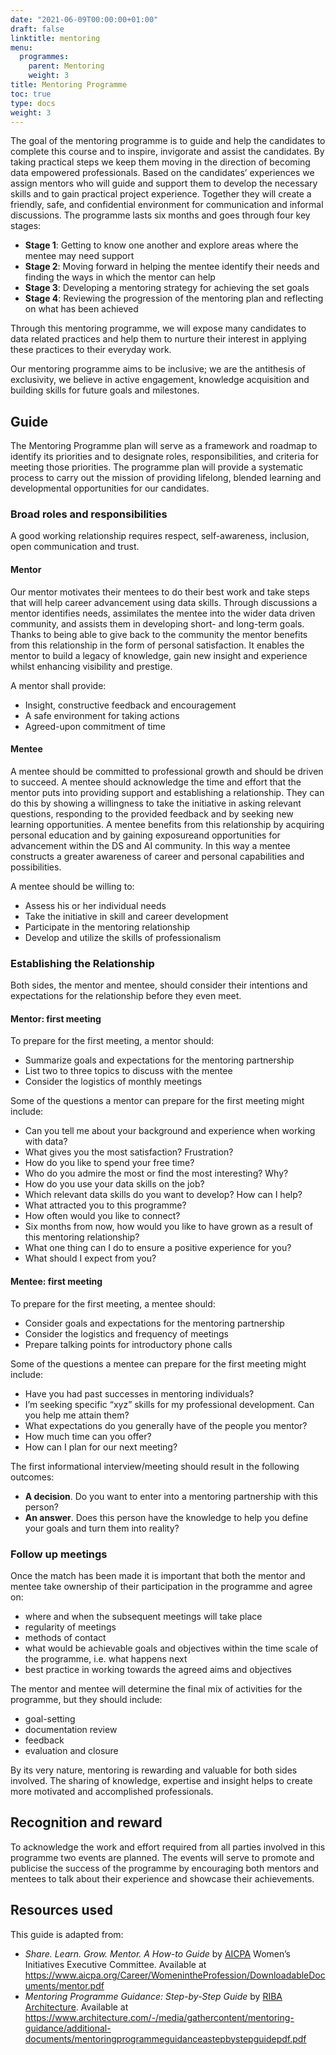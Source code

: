 ```yaml
---
date: "2021-06-09T00:00:00+01:00"
draft: false
linktitle: mentoring
menu:
  programmes:
    parent: Mentoring
    weight: 3
title: Mentoring Programme
toc: true
type: docs
weight: 3
---
```


The goal of the  mentoring programme is to guide and help the candidates to complete this course and to inspire, invigorate and assist the candidates. By taking practical steps we keep them moving in the direction of becoming data empowered professionals. Based on the candidates’ experiences we assign mentors who will guide and support them to develop the necessary skills and to gain practical project experience. Together they will create a friendly, safe, and confidential environment for communication and informal discussions. The programme lasts six months and goes through four key stages:

- **Stage 1**: Getting to know one another and explore areas where the mentee may need support
- **Stage 2**: Moving forward in helping the mentee identify their needs and finding the ways in which the mentor can help
- **Stage 3**: Developing a mentoring strategy for achieving the set goals
- **Stage 4**: Reviewing the progression of the mentoring plan and reflecting on what has been achieved

Through this mentoring programme, we will expose many candidates to data related practices and help them to nurture their interest in applying these practices to their everyday work.

Our mentoring programme aims to be inclusive; we are the antithesis of exclusivity, we believe in active engagement, knowledge acquisition and building skills for future goals and milestones.

## Guide

The Mentoring Programme plan will serve as a framework and roadmap to identify its priorities and to designate roles, responsibilities, and criteria for meeting those priorities. The programme plan will provide a systematic process to carry out the mission of providing lifelong, blended learning and developmental opportunities for our candidates.

### Broad roles and responsibilities

A good working relationship requires respect, self-awareness, inclusion, open communication and trust.

#### Mentor

Our mentor motivates their mentees to do their best work and take steps that will help career advancement using data skills. Through discussions a mentor identifies needs, assimilates the mentee into the wider data driven community, and assists them in developing short- and long-term goals.
Thanks to being able to give back to the community the mentor benefits from this relationship in the form of personal satisfaction. It enables the mentor to build a legacy of knowledge, gain new insight and experience whilst enhancing visibility and prestige. 

A mentor shall provide: 

- Insight, constructive feedback and encouragement
- A safe environment for taking actions 
- Agreed-upon commitment of time

#### Mentee

A mentee should be committed to professional growth and should be driven to succeed. A mentee should acknowledge the time and effort that the mentor puts into providing support and establishing a relationship. They can do this by showing a willingness to take the initiative in asking relevant questions, responding to the provided feedback and by seeking new learning opportunities.
A mentee benefits from this relationship by acquiring personal education and by gaining exposureand opportunities for advancement within the DS and AI community. In this way a mentee constructs a greater awareness of career and personal capabilities and possibilities.

A mentee should be willing to:

- Assess his or her individual needs
- Take the initiative in skill and career development
- Participate in the mentoring relationship
- Develop and utilize the skills of professionalism

### Establishing the Relationship

Both sides, the mentor and mentee, should consider their intentions and expectations for the relationship before they even meet.

#### Mentor: first meeting

To prepare for the first meeting, a mentor should:

- Summarize goals and expectations for the mentoring partnership
- List two to three topics to discuss with the mentee
- Consider the logistics of monthly meetings

Some of the questions a mentor can prepare for the first meeting might include:

- Can you tell me about your background and experience when working with data?
- What gives you the most satisfaction? Frustration?
- How do you like to spend your free time?
- Who do you admire the most or find the most interesting? Why?
- How do you use your data skills on the job?
- Which relevant data skills do you want to develop? How can I help?
- What attracted you to this programme?
- How often would you like to connect?
- Six months from now, how would you like to have grown as a result of this mentoring relationship?
- What one thing can I do to ensure a positive experience for you?
- What should I expect from you?

#### Mentee: first meeting

To prepare for the first meeting, a mentee should:

- Consider goals and expectations for the mentoring partnership
- Consider the logistics and frequency of meetings
- Prepare talking points for introductory phone calls

Some of the questions a mentee can prepare for the first meeting might include:

- Have you had past successes in mentoring individuals?
- I’m seeking specific “xyz” skills for my professional development. Can you help me attain them?
- What expectations do you generally have of the people you mentor?
- How much time can you offer?
- How can I plan for our next meeting?

The first informational interview/meeting should result in the following outcomes:

- **A decision**. Do you want to enter into a mentoring partnership with this person?
- **An answer**. Does this person have the knowledge to help you define your goals and turn them into reality?

### Follow up meetings

Once the match has been made it is important that both the mentor and mentee take ownership of their participation in the programme and agree on:

- where and when the subsequent meetings will take place
- regularity of meetings
- methods of contact
- what would be achievable goals and objectives within the time scale of the programme, i.e. what happens next
- best practice in working towards the agreed aims and objectives

The mentor and mentee will determine the final mix of activities for the programme, but they should include:

- goal-setting
- documentation review
- feedback
- evaluation and closure

By its very nature, mentoring is rewarding and valuable for both sides involved. The sharing of knowledge, expertise and insight helps to create more motivated and accomplished professionals.

## Recognition and reward

To acknowledge the work and effort required from all parties involved in this programme two events are planned. The events will serve to promote and publicise the success of the programme by encouraging both mentors and mentees to talk about their experience and showcase their achievements.

## Resources used

This guide is adapted from:

-	_Share. Learn. Grow. Mentor. A How-to Guide_ by [AICPA](https://www.aicpa.org/) Women’s Initiatives Executive Committee. Available at https://www.aicpa.org/Career/WomenintheProfession/DownloadableDocuments/mentor.pdf
-	_Mentoring Programme Guidance: Step-by-Step Guide_ by [RIBA Architecture]( https://www.architecture.com). Available at https://www.architecture.com/-/media/gathercontent/mentoring-guidance/additional-documents/mentoringprogrammeguidanceastepbystepguidepdf.pdf

